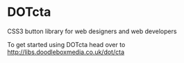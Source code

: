 DOTcta
======
CSS3 button library for web designers and web developers

To get started using DOTcta head over to http://libs.doodleboxmedia.co.uk/dot/cta




